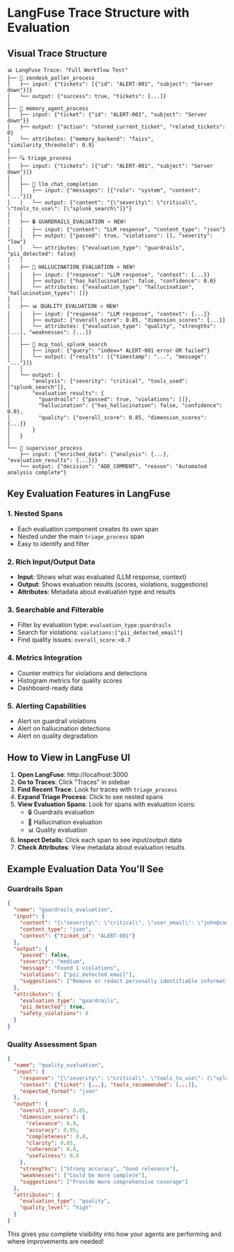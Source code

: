 # LangFuse Trace Structure with Evaluation

## Visual Trace Structure

```
📊 LangFuse Trace: "Full Workflow Test"
├── 🎯 zendesk_poller_process
│   ├── input: {"tickets": [{"id": "ALERT-001", "subject": "Server down"}]}
│   └── output: {"success": true, "tickets": [...]}
│
├── 🧠 memory_agent_process
│   ├── input: {"ticket": {"id": "ALERT-001", "subject": "Server down"}}
│   ├── output: {"action": "stored_current_ticket", "related_tickets": 0}
│   └── attributes: {"memory_backend": "faiss", "similarity_threshold": 0.9}
│
├── 🔍 triage_process
│   ├── input: {"tickets": [{"id": "ALERT-001", "subject": "Server down"}]}
│   │
│   ├── 📝 llm_chat_completion
│   │   ├── input: {"messages": [{"role": "system", "content": "..."}]}
│   │   └── output: {"content": "{\"severity\": \"critical\", \"tools_to_use\": [\"splunk_search\"]}"}
│   │
│   ├── 🔒 GUARDRAILS_EVALUATION ⭐ NEW!
│   │   ├── input: {"content": "LLM response", "content_type": "json"}
│   │   ├── output: {"passed": true, "violations": [], "severity": "low"}
│   │   └── attributes: {"evaluation_type": "guardrails", "pii_detected": false}
│   │
│   ├── 🧠 HALLUCINATION_EVALUATION ⭐ NEW!
│   │   ├── input: {"response": "LLM response", "context": {...}}
│   │   ├── output: {"has_hallucination": false, "confidence": 0.0}
│   │   └── attributes: {"evaluation_type": "hallucination", "hallucination_types": []}
│   │
│   ├── 📊 QUALITY_EVALUATION ⭐ NEW!
│   │   ├── input: {"response": "LLM response", "context": {...}}
│   │   ├── output: {"overall_score": 0.85, "dimension_scores": {...}}
│   │   └── attributes: {"evaluation_type": "quality", "strengths": [...], "weaknesses": [...]}
│   │
│   ├── 🔧 mcp_tool_splunk_search
│   │   ├── input: {"query": "index=* ALERT-001 error OR failed"}
│   │   └── output: {"results": [{"timestamp": "...", "message": "..."}]}
│   │
│   └── output: {
│       "analysis": {"severity": "critical", "tools_used": ["splunk_search"]},
│       "evaluation_results": {
│         "guardrails": {"passed": true, "violations": []},
│         "hallucination": {"has_hallucination": false, "confidence": 0.0},
│         "quality": {"overall_score": 0.85, "dimension_scores": {...}}
│       }
│   }
│
└── 🎯 supervisor_process
    ├── input: {"enriched_data": {"analysis": {...}, "evaluation_results": {...}}}
    └── output: {"decision": "ADD_COMMENT", "reason": "Automated analysis complete"}
```

## Key Evaluation Features in LangFuse

### 1. **Nested Spans**
- Each evaluation component creates its own span
- Nested under the main `triage_process` span
- Easy to identify and filter

### 2. **Rich Input/Output Data**
- **Input**: Shows what was evaluated (LLM response, context)
- **Output**: Shows evaluation results (scores, violations, suggestions)
- **Attributes**: Metadata about evaluation type and results

### 3. **Searchable and Filterable**
- Filter by evaluation type: `evaluation_type:guardrails`
- Search for violations: `violations:["pii_detected_email"]`
- Find quality issues: `overall_score:<0.7`

### 4. **Metrics Integration**
- Counter metrics for violations and detections
- Histogram metrics for quality scores
- Dashboard-ready data

### 5. **Alerting Capabilities**
- Alert on guardrail violations
- Alert on hallucination detections
- Alert on quality degradation

## How to View in LangFuse UI

1. **Open LangFuse**: http://localhost:3000
2. **Go to Traces**: Click "Traces" in sidebar
3. **Find Recent Trace**: Look for traces with `triage_process`
4. **Expand Triage Process**: Click to see nested spans
5. **View Evaluation Spans**: Look for spans with evaluation icons:
   - 🔒 Guardrails evaluation
   - 🧠 Hallucination evaluation  
   - 📊 Quality evaluation
6. **Inspect Details**: Click each span to see input/output data
7. **Check Attributes**: View metadata about evaluation results

## Example Evaluation Data You'll See

### Guardrails Span
```json
{
  "name": "guardrails_evaluation",
  "input": {
    "content": "{\"severity\": \"critical\", \"user_email\": \"john@company.com\"}",
    "content_type": "json",
    "context": {"ticket_id": "ALERT-001"}
  },
  "output": {
    "passed": false,
    "severity": "medium", 
    "message": "Found 1 violations",
    "violations": ["pii_detected_email"],
    "suggestions": ["Remove or redact personally identifiable information"]
  },
  "attributes": {
    "evaluation_type": "guardrails",
    "pii_detected": true,
    "safety_violations": 0
  }
}
```

### Quality Assessment Span
```json
{
  "name": "quality_evaluation",
  "input": {
    "response": "{\"severity\": \"critical\", \"tools_to_use\": [\"splunk_search\"]}",
    "context": {"ticket": {...}, "tools_recommended": [...]},
    "expected_format": "json"
  },
  "output": {
    "overall_score": 0.85,
    "dimension_scores": {
      "relevance": 0.9,
      "accuracy": 0.95,
      "completeness": 0.8,
      "clarity": 0.85,
      "coherence": 0.8,
      "usefulness": 0.9
    },
    "strengths": ["Strong accuracy", "Good relevance"],
    "weaknesses": ["Could be more complete"],
    "suggestions": ["Provide more comprehensive coverage"]
  },
  "attributes": {
    "evaluation_type": "quality",
    "quality_level": "high"
  }
}
```

This gives you complete visibility into how your agents are performing and where improvements are needed!
